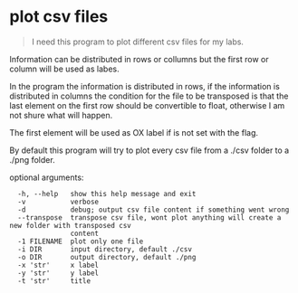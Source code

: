 # plot csv files

> I need this program to plot different csv files for my labs.

Information can be distributed in rows or collumns but the first row or column 
will be used as labes.

In the program the information is distributed in rows, if the information is
distributed in columns the condition for the file to be transposed is that the
last element on the first row should be convertible to float, otherwise I am not
shure what will happen.

The first element will be used as OX label if is not set with the flag.

By default this program will try to plot every csv file from a ./csv folder to 
a ./png folder.

optional arguments:
```
  -h, --help   show this help message and exit
  -v           verbose
  -d           debug; output csv file content if something went wrong
  --transpose  transpose csv file, wont plot anything will create a new folder with transposed csv
               content
  -1 FILENAME  plot only one file
  -i DIR       input directory, default ./csv
  -o DIR       output directory, default ./png
  -x 'str'     x label
  -y 'str'     y label
  -t 'str'     title
```

